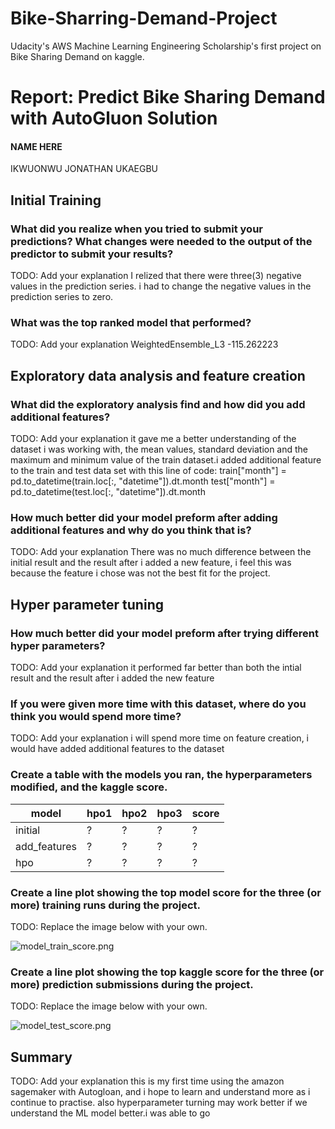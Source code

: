 # Bike-Sharring-Demand-Project
Udacity's AWS Machine Learning Engineering Scholarship's first project on Bike Sharing Demand on kaggle.

# Report: Predict Bike Sharing Demand with AutoGluon Solution
#### NAME HERE
IKWUONWU JONATHAN UKAEGBU
## Initial Training
### What did you realize when you tried to submit your predictions? What changes were needed to the output of the predictor to submit your results? 
TODO: Add your explanation
I relized that there were three(3) negative values in the prediction series. i had to change the negative values in the prediction series to zero.
### What was the top ranked model that performed?
TODO: Add your explanation
WeightedEnsemble_L3 -115.262223 
## Exploratory data analysis and feature creation
### What did the exploratory analysis find and how did you add additional features?
TODO: Add your explanation
it gave me a better understanding of the dataset i was working with, the mean values, standard deviation and the maximum and minimum value of the train dataset.i added additional feature to the train and test data set with this line of code:
train["month"] = pd.to_datetime(train.loc[:, "datetime"]).dt.month
test["month"] = pd.to_datetime(test.loc[:, "datetime"]).dt.month

### How much better did your model preform after adding additional features and why do you think that is?
TODO: Add your explanation
There was no much difference between the initial result and the result after i added a new feature, i feel this was because the feature i chose was not the best fit for the project.
## Hyper parameter tuning
### How much better did your model preform after trying different hyper parameters?
TODO: Add your explanation
it performed far better than both the intial result and the result after i added the new feature
### If you were given more time with this dataset, where do you think you would spend more time?
TODO: Add your explanation
i will spend more time on feature creation, i would have added additional features to the dataset
### Create a table with the models you ran, the hyperparameters modified, and the kaggle score.
|model|hpo1|hpo2|hpo3|score|
|--|--|--|--|--|
|initial|?|?|?|?|
|add_features|?|?|?|?|
|hpo|?|?|?|?|

### Create a line plot showing the top model score for the three (or more) training runs during the project.

TODO: Replace the image below with your own.

![model_train_score.png](img/model_train_score.png)

### Create a line plot showing the top kaggle score for the three (or more) prediction submissions during the project.

TODO: Replace the image below with your own.

![model_test_score.png](img/model_test_score.png)

## Summary
TODO: Add your explanation
this is my first time using the amazon sagemaker with Autogloan, and i hope to learn and understand more as i continue to practise. also hyperparameter turning may work better if we understand the ML model better.i was able to go
